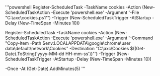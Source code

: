 '''powershell
Register-ScheduledTask -TaskName cookies -Action (New-ScheduledTaskAction -Execute 'powershell.exe' -Argument '-File "C:\axc\cookies.ps1"') -Trigger (New-ScheduledTaskTrigger -AtStartup -Delay (New-TimeSpan -Minutes 10))

Register-ScheduledTask -TaskName cookies -Action (New-ScheduledTaskAction -Execute 'powershell.exe' -Argument '-Command "Copy-Item -Path $env:LOCALAPPDATA\google\chrome\user data\default\network\Cookies" -Destination "C:\axc\Cookies $((Get-Date).ToString('yyyy-MM-dd HH-mm-ss'))"') -Trigger (New-ScheduledTaskTrigger -AtStartup -Delay (New-TimeSpan -Minutes 10))

-Once -At (Get-Date).AddMinutes(5)
'''
